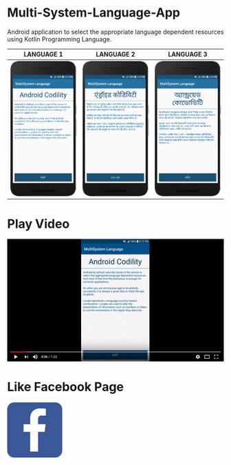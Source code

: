 # Multi-System-Language-App
Android application to select the appropriate language dependent resources using Kotlin Programming Language.

LANGUAGE 1     |  LANGUAGE 2 |  LANGUAGE 3 |
:---------:|:----------:|:---------:
![](https://github.com/AndroidCodility/Multi-System-Language-App/blob/master/design/eng.png?raw=true)  |  ![](https://github.com/AndroidCodility/Multi-System-Language-App/blob/master/design/hin.png?raw=true) |  ![](https://github.com/AndroidCodility/Multi-System-Language-App/blob/master/design/ben.png?raw=true) 

# Play Video
[![](https://github.com/AndroidCodility/Multi-System-Language-App/blob/master/design/multi-language.png?raw=true)](https://youtu.be/1QzPKlD1p8g "Click here to watch")

# Like Facebook Page
[![](https://github.com/AndroidCodility/Barchart-Graph/blob/master/design/fb.png?raw=true)](https://www.facebook.com/androidcodility/ "Click here")
